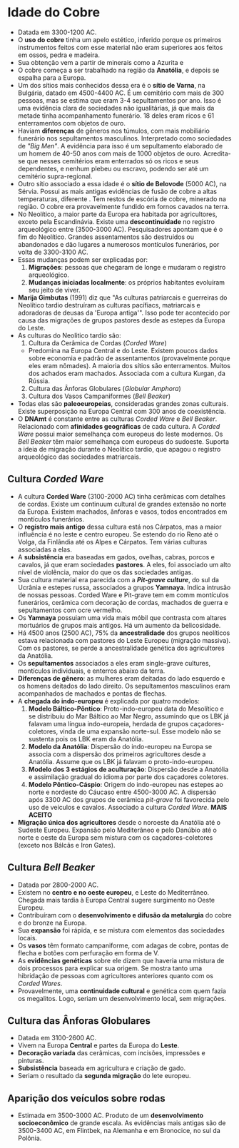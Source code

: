 # Idade do Cobre

- Datada em 3300-1200 AC.
- O **uso do cobre** tinha um apelo estético, inferido porque os primeiros instrumentos feitos com esse material não eram superiores aos feitos em ossos, pedra e madeira.
- Sua obtenção vem a partir de minerais como a Azurita e
- O cobre começa a ser trabalhado na região da **Anatólia**, e depois se espalha para a Europa.
- Um dos sítios mais conhecidos dessa era é o **sítio de Varna**, na Bulgária, datado em 4500-4400 AC. É um cemitério com mais de 300 pessoas, mas se estima que eram 3-4 sepultamentos por ano. Isso é uma evidência clara de sociedades não igualitárias, já que mais da metade tinha acompanhamento funerário. 18 deles eram ricos e 61 enterramentos com objetos de ouro.
- Haviam **diferenças** de gêneros nos túmulos, com mais mobiliário funerário nos sepultamentos masculinos. Interpretado como sociedades de *"Big Men"*. A evidência para isso é um sepultamento elaborado de um homem de 40-50 anos com mais de 1000 objetos de ouro. Acredita-se que nesses cemitérios eram enterrados só os ricos e seus dependentes, e nenhum plebeu ou escravo, podendo ser até um cemitério supra-regional.
- Outro sítio associado a essa idade é o **sítio de Belovode** (5000 AC), na Sérvia. Possui as mais antigas evidências de fusão de cobre a altas temperaturas, diferente . Tem restos de escória de cobre, minerado na região. O cobre era provavelmente fundido em fornos cavados na terra.
- No Neolítico, a maior parte da Europa era habitada por agricultores, exceto pela Escandinávia. Existe uma **descontinuidade** no registro arqueológico entre (3500-3000 AC). Pesquisadores apontam que é o fim do Neolítico. Grandes assentamentos são destruídos ou abandonados e dão lugares a numerosos montículos funerários, por volta de 3300-3100 AC.
- Essas mudanças podem ser explicadas por:
  1. **Migrações**: pessoas que chegaram de longe e mudaram o registro arqueológico.
  2. **Mudanças iniciadas localmente**: os próprios habitantes evoluíram seu jeito de viver.
- **Marija Gimbutas** (1991) diz que "As culturas patriarcais e guerreiras do Neolítico tardio destruíram as culturas pacífiacs, matriarcais e adoradoras de deusas da 'Europa antiga'". Isso pode ter acontecido por causa das migrações de grupos pastores desde as estepes da Europa do Leste.
- As culturas do Neolitico tardio são:
  1. Cultura da Cerâmica de Cordas (*Corded Ware*)
    - Predomina na Europa Central e do Leste. Existem poucos dados sobre economia e padrão de assentamentos (provavelmente porque eles eram nômades). A maioria dos sítios são enterramentos. Muitos dos achados eram machados. Associada com a cultura Kurgan, da Rússia.
  2. Cultura das Ânforas Globulares (*Globular Amphora*)
  3. Cultura dos Vasos Campaniformes (*Bell Beaker*)
- Todas elas são **paleoeuropeias**, consideradas grandes zonas culturais. Existe superposição na Europa Central com 300 anos de coexistência.
- O **DNAmt** é constante entre as culturas *Corded Ware* e *Bell Beaker*. Relacionado com **afinidades geográficas** de cada cultura. A *Corded Ware* possui maior semelhança com europeus do leste modernos. Os *Bell Beaker* têm maior semelhança com europeus do sudoeste. Suporta a ideia de migração durante o Neolítico tardio, que apagou o registro arqueológico das sociedades matriarcais.

## Cultura *Corded Ware*

- A cultura **Corded Ware** (3100-2000 AC) tinha cerâmicas com detalhes de cordas. Existe um continuum cultural de grandes extensão no norte da Europa. Existem machados, ânforas e vasos, todos encontrados em montículos funerários.
- O **registro mais antigo** dessa cultura está nos Cárpatos, mas a maior influência é no leste e centro europeu. Se estendo do rio Reno até o Volga, da Finlândia até os Alpes e Cárpatos. Tem várias culturas associadas a elas.
- A **subsistência** era baseadas em gados, ovelhas, cabras, porcos e cavalos, já que eram sociedades **pastores**. A eles, foi associado um alto nível de violência, maior do que os das sociedades antigas.
- Sua cultura material era parecida com a ***Pit-grave culture***, do sul da Ucrânia e estepes russa, associados a grupos **Yamnaya**. Indica intrusão de nossas pessoas. Corded Ware e Pit-grave tem em comm montículos funerários, cerâmica com decoração de cordas, machados de guerra e sepultamentos com ocre vermelho.
- Os **Yamnaya** possuiam uma vida mais móbil que contrasta com altares mortuários de grupos mais antigos. Há um aumento da belicosidade.
- Há 4500 anos (2500 AC), 75% da **ancestralidade** dos grupos neolíticos estava relacionada com pastores do Leste Europeu (migração massiva). Com os pastores, se perde a ancestralidade genética dos agricultores da Anatólia.
- Os **sepultamentos** associados a eles eram single-grave cultures, montículos individuais, e enterros abaixo da terra.
- **Diferenças de gênero**: as mulheres eram deitadas do lado esquerdo e os homens deitados do lado direito. Os sepultamentos masculinos eram acompanhados de machados e pontas de flechas.
- A **chegada do indo-europeu** é explicada por quatro modelos:
  1. **Modelo Báltico-Pôntico**: Proto-indo-europeu data do Mesolítico e se distribuiu do Mar Báltico ao Mar Negro, assumindo que os LBK já falavam uma língua indo-europeia, herdada de grupos caçadores-coletores, vinda de uma expansão norte-sul. Esse modelo não se sustenta pois os LBK eram da Anatólia.
  2. **Modelo da Anatólia**: Dispersão do indo-europeu na Europa se associa com a dispersão dos primeiros agricultores desde a Anatólia. Assume que os LBK já falavam o proto-indo-europeu.
  3. **Modelo dos 3 estágios de aculturação**: Dispersão desde a Anatólia e assimilação gradual do idioma por parte dos caçadores coletores.
  4. **Modelo Pôntico-Cáspio**: Origem do indo-europeu nas estepes ao norte e nordeste do Cáucaso entre 4500-3000 AC. A dispersão após 3300 AC dos grupos de cerâmica *pit-grave* foi favorecida pelo uso de veículos e cavalos. Associado a cultura *Corded Ware*. **MAIS ACEITO**
- **Migração única dos agricultores** desde o noroeste da Anatólia até o Sudeste Europeu. Expansão pelo Mediterâneo e pelo Danúbio até o norte e oeste da Europa sem mistura com os caçadores-coletores (exceto nos Bálcãs e Iron Gates).

## Cultura *Bell Beaker*

- Datada por 2800-2000 AC.
- Existem no **centro e no oeste europeu**, e Leste do Mediterrâneo. Chegada mais tardia à Europa Central sugere surgimento no Oeste Europeu.
- Contribuíram com o **desenvolvimento e difusão da metalurgia** do cobre e do bronze na Europa.
- Sua **expansão** foi rápida, e se mistura com elementos das sociedades locais.
- Os **vasos** têm formato campaniforme, com adagas de cobre, pontas de flecha e botões com perfuração em forma de V.
- As **evidências genéticas** sobre ele dizem que haveria uma mistura de dois processos para explicar sua origem. Se mostra tanto uma hibridação de pessoas com agricultores anteriores quanto com os *Corded Wares*.
- Provavelmente, uma **continuidade cultural** e genética com quem fazia os megalitos. Logo, seriam um desenvolvimento local, sem migrações.

## Cultura das Ânforas Globulares

- Datada em 3100-2600 AC.
- Vivem na Europa **Central** e partes da Europa do **Leste**.
- **Decoração variada** das cerâmicas, com incisões, impressões e pinturas.
- **Subsistência** baseada em agricultura e criação de gado.
- Seriam o resultado da **segunda migração** do lete europeu.

## Aparição dos veículos sobre rodas

- Estimada em 3500-3000 AC. Produto de um **desenvolvimento socioeconômico** de grande escala. As evidências mais antigas são de 3500-3400 AC, em Flintbek, na Alemanha e em Bronocice, no sul da Polônia.
